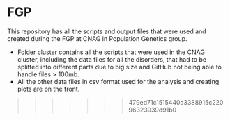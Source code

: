 # FGP
This repository has all the scripts and output files that were used and created during the FGP at CNAG in Population Genetics group. 

- Folder cluster contains all the scripts that were used in the CNAG cluster, including the data files for all the disorders, that had to be splitted into different parts due to big size and GitHub not being able to handle files > 100mb. 
- All the other data files in csv format used for the analysis and creating plots are on the front. 
>>>>>>> 479ed71c1515440a3388915c22096323939d91b0
